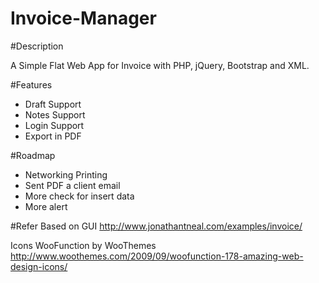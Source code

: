 Invoice-Manager
===============

#Description

A Simple Flat Web App for Invoice with PHP, jQuery, Bootstrap and XML.

#Features
- Draft Support
- Notes Support
- Login Support
- Export in PDF

#Roadmap
- Networking Printing
- Sent PDF a client email
- More check for insert data
- More alert

#Refer
Based on GUI http://www.jonathantneal.com/examples/invoice/

Icons WooFunction by WooThemes http://www.woothemes.com/2009/09/woofunction-178-amazing-web-design-icons/